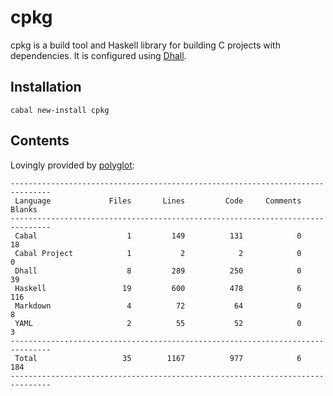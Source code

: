 # cpkg

cpkg is a build tool and Haskell library for building C projects with
dependencies. It is configured using
[Dhall](http://github.com/dhall-lang/dhall-haskell).

## Installation

```
cabal new-install cpkg
```

## Contents

Lovingly provided by [polyglot](https://github.com/vmchale/polyglot):

```
-------------------------------------------------------------------------------
 Language             Files       Lines         Code     Comments       Blanks
-------------------------------------------------------------------------------
 Cabal                    1         149          131            0           18
 Cabal Project            1           2            2            0            0
 Dhall                    8         289          250            0           39
 Haskell                 19         600          478            6          116
 Markdown                 4          72           64            0            8
 YAML                     2          55           52            0            3
-------------------------------------------------------------------------------
 Total                   35        1167          977            6          184
-------------------------------------------------------------------------------
```
